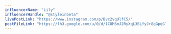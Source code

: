 ```yaml
---
influencerName: "Lily"
influencerHandle: "@styleinbeta"
livePostLink: "https://www.instagram.com/p/Bvc2vqUlfC5/"
postFileLink: "https://lh3.google.com/u/0/d/1C8M5mJ2RyXqL3BLYyJr8qGpqGTKw5rDf"
---
```

